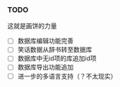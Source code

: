 ﻿### TODO  
这就是画饼的力量
- [ ] 数据库编辑功能完善  
- [ ] 笑话数据从辞书转至数据库  
- [ ] 数据库中无id项的库追加id项  
- [ ] 数据库导出功能追加  
- [ ] 进一步的多语言支持（？不太现实）  
